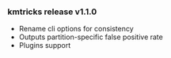 ### kmtricks release v1.1.0

* Rename cli options for consistency
* Outputs partition-specific false positive rate
* Plugins support

